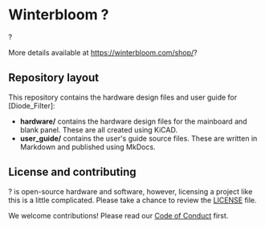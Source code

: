 # Winterbloom ?

?

More details available at https://winterbloom.com/shop/?

## Repository layout

This repository contains the hardware design files and user guide for [Diode_Filter]:

- **hardware/** contains the hardware design files for the mainboard and blank panel. These are all created using KiCAD.
- **user_guide/** contains the user's guide source files. These are written in Markdown and published using MkDocs.

## License and contributing

? is open-source hardware and software, however, licensing a project like this is a little complicated. Please take a chance to review the [LICENSE](LICENSE.md) file.

We welcome contributions! Please read our [Code of Conduct](CODE_OF_CONDUCT.md) first.
